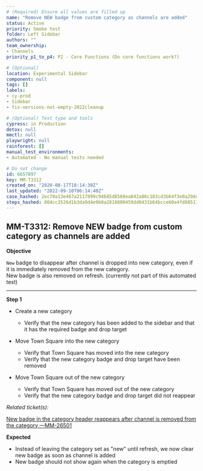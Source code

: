 ```yaml
---
# (Required) Ensure all values are filled up
name: "Remove NEW badge from custom category as channels are added"
status: Active
priority: Smoke test
folder: Left Sidebar
authors: ""
team_ownership: 
- Channels
priority_p1_to_p4: P2 - Core Functions (Do core functions work?)

# (Optional)
location: Experimental Sidebar
component: null
tags: []
labels: 
- cy-prod
- Sidebar
- fix-versions-not-empty-2022cleanup

# (Optional) Test type and tools
cypress: in Production
detox: null
mmctl: null
playwright: null
rainforest: []
manual_test_environments: 
- Automated - No manual tests needed

# Do not change
id: 6657097
key: MM-T3312
created_on: "2020-08-17T18:14:30Z"
last_updated: "2022-09-10T06:14:40Z"
case_hashed: 2ec70a13e467a2117899c94685d8568ea842a86c103cd3b64f3e0a29dc9ca5319b85038b4c9e92582c3ae8a20d5a3d70
steps_hashed: 804cc3526d1b3da9d4e9b0a2818800459dd0431b64bcce60a4fd885115bfcfa1ab20868309eb03dbff04cc310337cef2
---
```


<!-- (Auto-generated) Based on frontmatter's "key" and "name" -->

## MM-T3312: Remove NEW badge from custom category as channels are added

**Objective**

`New` badge to disappear after channel is dropped into new category, even if it is immediately removed from the new category.\
New badge is also removed on refresh. (currently not part of this automated test)

---

**Step 1**

- Create a new category

  - Verify that the new category has been added to the sidebar and that it has the required badge and drop target

- Move Town Square into the new category

  - Verify that Town Square has moved into the new category
  - Verify that the new category badge and drop target have been removed

- Move Town Square out of the new category

  - Verify that Town Square has moved out of the new category
  - Verify that the new category badge and drop target did not reappear

_Related ticket(s):_

[New badge in the category header reappears after channel is removed from the category —MM-26501](https://mattermost.atlassian.net/browse/MM-26501)

**Expected**

- Instead of leaving the category set as "new" until refresh, we now clear new badge as soon as channel is added
- New badge should not show again when the category is emptied
